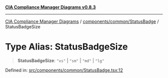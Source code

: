 [**CIA Compliance Manager Diagrams v0.8.3**](../../../../README.md)

***

[CIA Compliance Manager Diagrams](../../../../modules.md) / [components/common/StatusBadge](../README.md) / StatusBadgeSize

# Type Alias: StatusBadgeSize

> **StatusBadgeSize**: `"xs"` \| `"sm"` \| `"md"` \| `"lg"`

Defined in: [src/components/common/StatusBadge.tsx:12](https://github.com/Hack23/cia-compliance-manager/blob/368d5a1330a94df78d48c65d28962bd0f7cab363/src/components/common/StatusBadge.tsx#L12)
